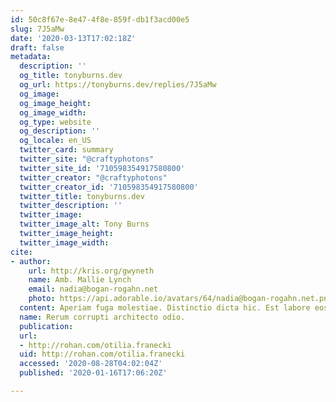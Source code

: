 ```yaml
---
id: 50c8f67e-8e47-4f8e-859f-db1f3acd00e5
slug: 7J5aMw
date: '2020-03-13T17:02:18Z'
draft: false
metadata:
  description: ''
  og_title: tonyburns.dev
  og_url: https://tonyburns.dev/replies/7J5aMw
  og_image: 
  og_image_height: 
  og_image_width: 
  og_type: website
  og_description: ''
  og_locale: en_US
  twitter_card: summary
  twitter_site: "@craftyphotons"
  twitter_site_id: '710598354917580800'
  twitter_creator: "@craftyphotons"
  twitter_creator_id: '710598354917580800'
  twitter_title: tonyburns.dev
  twitter_description: ''
  twitter_image: 
  twitter_image_alt: Tony Burns
  twitter_image_height: 
  twitter_image_width: 
cite:
- author:
    url: http://kris.org/gwyneth
    name: Amb. Mallie Lynch
    email: nadia@bogan-rogahn.net
    photo: https://api.adorable.io/avatars/64/nadia@bogan-rogahn.net.png
  content: Aperiam fuga molestiae. Distinctio dicta hic. Est labore eos.
  name: Rerum corrupti architecto odio.
  publication: 
  url:
  - http://rohan.com/otilia.franecki
  uid: http://rohan.com/otilia.franecki
  accessed: '2020-08-28T04:02:04Z'
  published: '2020-01-16T17:06:20Z'

---
```



